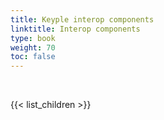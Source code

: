 ```yaml
---
title: Keyple interop components
linktitle: Interop components
type: book
weight: 70
toc: false
---
```


<br>

{{< list_children >}}